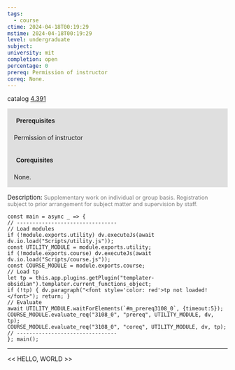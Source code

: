 ```yaml
---
tags:
  - course
ctime: 2024-04-18T00:19:29
mstime: 2024-04-18T00:19:29
level: undergraduate
subject: 
university: mit
completion: open
percentage: 0
prereq: Permission of instructor
coreq: None.
---
```


catalog [4.391](http://student.mit.edu/catalog/m4c.html#4.391)

<span style="display: block; padding: 15px; background-color: rgb(100, 100, 100, 0.2);"><font id="m_prereq3108_0" style="display: block; font-family: Arial, sans-serif; font-weight: bold; padding: 5px">Prerequisites</font><br><span id="prereq3108_0">Permission of instructor</span></span>
<span style="display: block; padding: 15px; background-color: rgb(100, 100, 100, 0.2);"><font id="m_coreq3108_0" style="display: block; font-family: Arial, sans-serif; font-weight: bold; padding: 5px">Corequisites</font><br><span id="coreq3108_0">None.</span></span>

<font style="">Description:</font>
<font style="color: grey; font-size: 0.8rem;">Supplementary work on individual or group basis. Registration subject to prior arrangement for subject matter and supervision by staff.</font>

```dataviewjs
const main = async _ => {
// --------------------------------
// Load modules
if (!module.exports.utility) dv.executeJs(await dv.io.load("Scripts/utility.js"));
const UTILITY_MODULE = module.exports.utility;
if (!module.exports.course) dv.executeJs(await dv.io.load("Scripts/course.js"));
const COURSE_MODULE = module.exports.course;
// Load tp
let tp = this.app.plugins.getPlugin("templater-obsidian").templater.current_functions_object;
if (!tp) { dv.paragraph("<font style='color: red'>tp not loaded!</font>"); return; }
// Evaluate
await UTILITY_MODULE.waitForElements(`#m_prereq3108_0`, {timeout:5});
COURSE_MODULE.evaluate_req("3108_0", "prereq", UTILITY_MODULE, dv, tp);
COURSE_MODULE.evaluate_req("3108_0", "coreq", UTILITY_MODULE, dv, tp);
// --------------------------------
}; main();
```

---

<< HELLO, WORLD >>
